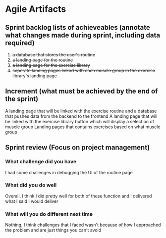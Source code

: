 # Agile Artifacts
## Sprint backlog lists of achieveables (annotate what changes made during sprint, including data required)
1. ~~a database that stores the user's routine~~
2. ~~a landing page for the routine~~
3. ~~a landing page for the exercise library~~
4. ~~seperate landing pages linked with each muscle group in the exercise library's landing page~~

## Increment (what must be achieved by the end of the sprint)
A landing page that will be linked with the exercise routine and a database that pushes data from the backend to the frontend
A landing page that will be linked with the exercise library button which will display a selection of muscle group
Landing pages that contains exercises based on what muscle group

## Sprint review (Focus on project management)
### What challenge did you have
I had some challenges in debugging the UI of the routine page

### What did you do well
Overall, I think I did pretty well for both of these function and I delivered what I said I would deliver

### What will you do different next time
Nothing, I think challenges that I faced wasn't because of how I approached the problem and are just things you can't avoid